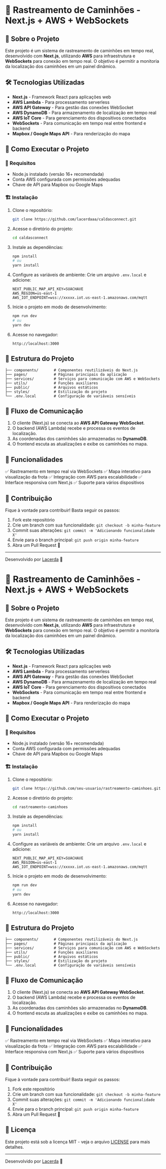 # 🚛 Rastreamento de Caminhões - Next.js + AWS + WebSockets

## 📌 Sobre o Projeto
Este projeto é um sistema de rastreamento de caminhões em tempo real, desenvolvido com **Next.js**, utilizando **AWS** para infraestrutura e **WebSockets** para conexão em tempo real. O objetivo é permitir a monitoria da localização dos caminhões em um painel dinâmico.

## 🛠️ Tecnologias Utilizadas
- **Next.js** - Framework React para aplicações web
- **AWS Lambda** - Para processamento serverless
- **AWS API Gateway** - Para gestão das conexões WebSocket
- **AWS DynamoDB** - Para armazenamento de localização em tempo real
- **AWS IoT Core** - Para gerenciamento dos dispositivos conectados
- **WebSockets** - Para comunicação em tempo real entre frontend e backend
- **Mapbox / Google Maps API** - Para renderização do mapa

## 🚀 Como Executar o Projeto
### 🔧 Requisitos
- Node.js instalado (versão 16+ recomendada)
- Conta AWS configurada com permissões adequadas
- Chave de API para Mapbox ou Google Maps

### 🏗️ Instalação
1. Clone o repositório:
   ```sh
   git clone https://github.com/lacerdaaa/caldasconnect.git
   ```
2. Acesse o diretório do projeto:
   ```sh
   cd caldasconnect
   ```
3. Instale as dependências:
   ```sh
   npm install
   # ou
   yarn install
   ```
4. Configure as variáveis de ambiente:
   Crie um arquivo `.env.local` e adicione:
   ```env
   NEXT_PUBLIC_MAP_API_KEY=SUACHAVE
   AWS_REGION=us-east-1
   AWS_IOT_ENDPOINT=wss://xxxxx.iot.us-east-1.amazonaws.com/mqtt
   ```
5. Inicie o projeto em modo de desenvolvimento:
   ```sh
   npm run dev
   # ou
   yarn dev
   ```
6. Acesse no navegador:
   ```
   http://localhost:3000
   ```

## 📡 Estrutura do Projeto
```
├── components/       # Componentes reutilizáveis do Next.js
├── pages/            # Páginas principais da aplicação
├── services/         # Serviços para comunicação com AWS e WebSockets
├── utils/            # Funções auxiliares
├── public/           # Arquivos estáticos
├── styles/           # Estilização do projeto
└── .env.local        # Configuração de variáveis sensíveis
```

## 📡 Fluxo de Comunicação
1. O cliente (Next.js) se conecta ao **AWS API Gateway WebSocket**.
2. O backend (AWS Lambda) recebe e processa os eventos de localização.
3. As coordenadas dos caminhões são armazenadas no **DynamoDB**.
4. O frontend escuta as atualizações e exibe os caminhões no mapa.

## 📌 Funcionalidades
✅ Rastreamento em tempo real via WebSockets
✅ Mapa interativo para visualização da frota
✅ Integração com AWS para escalabilidade
✅ Interface responsiva com Next.js
✅ Suporte para vários dispositivos

## 🤝 Contribuição
Fique à vontade para contribuir! Basta seguir os passos:
1. Fork este repositório
2. Crie um branch com sua funcionalidade: `git checkout -b minha-feature`
3. Commit suas alterações: `git commit -m 'Adicionando funcionalidade X'`
4. Envie para o branch principal: `git push origin minha-feature`
5. Abra um Pull Request 🚀

---

Desenvolvido por [Lacerda](https://github.com/lacerdaaa) 🚀

# 🚛 Rastreamento de Caminhões - Next.js + AWS + WebSockets

## 📌 Sobre o Projeto
Este projeto é um sistema de rastreamento de caminhões em tempo real, desenvolvido com **Next.js**, utilizando **AWS** para infraestrutura e **WebSockets** para conexão em tempo real. O objetivo é permitir a monitoria da localização dos caminhões em um painel dinâmico.

## 🛠️ Tecnologias Utilizadas
- **Next.js** - Framework React para aplicações web
- **AWS Lambda** - Para processamento serverless
- **AWS API Gateway** - Para gestão das conexões WebSocket
- **AWS DynamoDB** - Para armazenamento de localização em tempo real
- **AWS IoT Core** - Para gerenciamento dos dispositivos conectados
- **WebSockets** - Para comunicação em tempo real entre frontend e backend
- **Mapbox / Google Maps API** - Para renderização do mapa

## 🚀 Como Executar o Projeto
### 🔧 Requisitos
- Node.js instalado (versão 16+ recomendada)
- Conta AWS configurada com permissões adequadas
- Chave de API para Mapbox ou Google Maps

### 🏗️ Instalação
1. Clone o repositório:
   ```sh
   git clone https://github.com/seu-usuario/rastreamento-caminhoes.git
   ```
2. Acesse o diretório do projeto:
   ```sh
   cd rastreamento-caminhoes
   ```
3. Instale as dependências:
   ```sh
   npm install
   # ou
   yarn install
   ```
4. Configure as variáveis de ambiente:
   Crie um arquivo `.env.local` e adicione:
   ```env
   NEXT_PUBLIC_MAP_API_KEY=SUACHAVE
   AWS_REGION=us-east-1
   AWS_IOT_ENDPOINT=wss://xxxxx.iot.us-east-1.amazonaws.com/mqtt
   ```
5. Inicie o projeto em modo de desenvolvimento:
   ```sh
   npm run dev
   # ou
   yarn dev
   ```
6. Acesse no navegador:
   ```
   http://localhost:3000
   ```

## 📡 Estrutura do Projeto
```
├── components/       # Componentes reutilizáveis do Next.js
├── pages/            # Páginas principais da aplicação
├── services/         # Serviços para comunicação com AWS e WebSockets
├── utils/            # Funções auxiliares
├── public/           # Arquivos estáticos
├── styles/           # Estilização do projeto
└── .env.local        # Configuração de variáveis sensíveis
```

## 📡 Fluxo de Comunicação
1. O cliente (Next.js) se conecta ao **AWS API Gateway WebSocket**.
2. O backend (AWS Lambda) recebe e processa os eventos de localização.
3. As coordenadas dos caminhões são armazenadas no **DynamoDB**.
4. O frontend escuta as atualizações e exibe os caminhões no mapa.

## 📌 Funcionalidades
✅ Rastreamento em tempo real via WebSockets
✅ Mapa interativo para visualização da frota
✅ Integração com AWS para escalabilidade
✅ Interface responsiva com Next.js
✅ Suporte para vários dispositivos

## 🤝 Contribuição
Fique à vontade para contribuir! Basta seguir os passos:
1. Fork este repositório
2. Crie um branch com sua funcionalidade: `git checkout -b minha-feature`
3. Commit suas alterações: `git commit -m 'Adicionando funcionalidade X'`
4. Envie para o branch principal: `git push origin minha-feature`
5. Abra um Pull Request 🚀

## 📜 Licença
Este projeto está sob a licença MIT - veja o arquivo [LICENSE](LICENSE) para mais detalhes.

---

Desenvolvido por [Lacerda](https://github.com/lacerdaaa) 🚀

